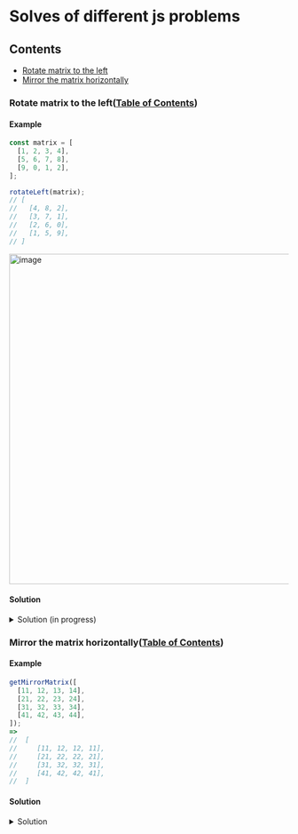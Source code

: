 # Solves of different js problems

## Contents

* [Rotate matrix to the left](#rotate-matrix-to-the-left-table-of-contents)
* [Mirror the matrix horizontally](#mirror-the-matrix-horizontally-table-of-contents)

### Rotate matrix to the left([Table of Contents](#contents))

#### Example

```js
const matrix = [
  [1, 2, 3, 4],
  [5, 6, 7, 8],
  [9, 0, 1, 2],
];

rotateLeft(matrix);
// [
//   [4, 8, 2],
//   [3, 7, 1],
//   [2, 6, 0],
//   [1, 5, 9],
// ]
```

<img width="595" alt="image" src="https://github.com/nat-davydova/solving-js-problems/assets/52240221/38e78306-c72a-4135-b788-4c451cdf74ae">

#### Solution

<details>
  <summary>Solution (in progress)</summary>
  <img width="853" alt="image" src="https://github.com/nat-davydova/solving-js-problems/assets/52240221/69e43f0e-7dcb-47ea-8c45-258a3837d2a4">
</details>

### Mirror the matrix horizontally([Table of Contents](#contents))

#### Example
```js
getMirrorMatrix([
  [11, 12, 13, 14],
  [21, 22, 23, 24],
  [31, 32, 33, 34],
  [41, 42, 43, 44],
]); 
=>
//  [
//     [11, 12, 12, 11],
//     [21, 22, 22, 21],
//     [31, 32, 32, 31],
//     [41, 42, 42, 41],
//  ]
```

#### Solution

<details>
<summary>Solution</summary>
<img width="1142" alt="image" src="https://github.com/nat-davydova/solving-js-problems/assets/52240221/fbbdda73-9a46-4aa3-a30d-2e3c5a69ca13">

```js
function getMirrorLine(line) {
  const mirroredLine = [];
  const lineSize = line.length;

  for (let i = 0; i < lineSize; i++) {
    if (i <= lineSize/2 - 1) {
      mirroredLine.push(line[i])
    } else {
      const mirroredElemIndex = lineSize - i - 1;
      mirroredLine.push(line[mirroredElemIndex]);
    }
  }

  return mirroredLine;
}

function getMirrorMatrix(arr) {
  const result = [];
  
  for(let i = 0; i < arr.length; i++) {
    const mirroredLine = getMirrorLine(arr[i]);
    result.push(mirroredLine);
  }

  return result;
}
```
</details>
